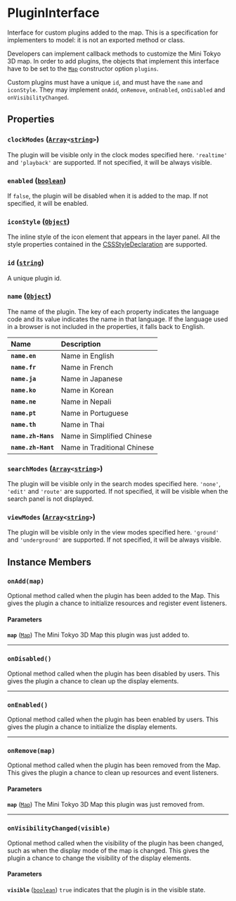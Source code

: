 # PluginInterface

Interface for custom plugins added to the map. This is a specification for implementers to model: it is not an exported method or class.

Developers can implement callback methods to customize the Mini Tokyo 3D map. In order to add plugins, the objects that implement this interface have to be set to the [`Map`](./map.md) constructor option `plugins`.

Custom plugins must have a unique `id`, and must have the `name` and `iconStyle`. They may implement `onAdd`, `onRemove`, `onEnabled`, `onDisabled` and `onVisibilityChanged`.

## Properties

### **`clockModes`** ([`Array`](https://developer.mozilla.org/docs/Web/JavaScript/Reference/Global_Objects/Array)`<`[`string`](https://developer.mozilla.org/docs/Web/JavaScript/Reference/Global_Objects/String)`>`)

The plugin will be visible only in the clock modes specified here. `'realtime'` and `'playback'` are supported. If not specified, it will be always visible.

### **`enabled`** ([`boolean`](https://developer.mozilla.org/docs/Web/JavaScript/Reference/Global_Objects/Boolean))

If `false`, the plugin will be disabled when it is added to the map. If not specified, it will be enabled.

### **`iconStyle`** ([`Object`](https://developer.mozilla.org/en-US/docs/Web/API/CSSStyleDeclaration))

The inline style of the icon element that appears in the layer panel. All the style properties contained in the [CSSStyleDeclaration](https://developer.mozilla.org/docs/Web/API/CSSStyleDeclaration) are supported.

### **`id`** ([`string`](https://developer.mozilla.org/docs/Web/JavaScript/Reference/Global_Objects/String))

A unique plugin id.

### **`name`** ([`Object`](https://developer.mozilla.org/docs/Web/JavaScript/Reference/Global_Objects/Object))

The name of the plugin. The key of each property indicates the language code and its value indicates the name in that language. If the language used in a browser is not included in the properties, it falls back to English.

Name | Description
:-- | :--
**`name.en`** | Name in English
**`name.fr`** | Name in French
**`name.ja`** | Name in Japanese
**`name.ko`** | Name in Korean
**`name.ne`** | Name in Nepali
**`name.pt`** | Name in Portuguese
**`name.th`** | Name in Thai
**`name.zh-Hans`** | Name in Simplified Chinese
**`name.zh-Hant`** | Name in Traditional Chinese

### **`searchModes`** ([`Array`](https://developer.mozilla.org/docs/Web/JavaScript/Reference/Global_Objects/Array)`<`[`string`](https://developer.mozilla.org/docs/Web/JavaScript/Reference/Global_Objects/String)`>`)

The plugin will be visible only in the search modes specified here. `'none'`, `'edit'` and `'route'` are supported. If not specified, it will be visible when the search panel is not displayed.

### **`viewModes`** ([`Array`](https://developer.mozilla.org/docs/Web/JavaScript/Reference/Global_Objects/Array)`<`[`string`](https://developer.mozilla.org/docs/Web/JavaScript/Reference/Global_Objects/String)`>`)

The plugin will be visible only in the view modes specified here. `'ground'` and `'underground'` are supported. If not specified, it will be always visible.

## Instance Members

### **`onAdd(map)`**

Optional method called when the plugin has been added to the Map. This gives the plugin a chance to initialize resources and register event listeners.

#### Parameters

**`map`** ([`Map`](./map.md)) The Mini Tokyo 3D Map this plugin was just added to.

---

### **`onDisabled()`**

Optional method called when the plugin has been disabled by users. This gives the plugin a chance to clean up the display elements.

---

### **`onEnabled()`**

Optional method called when the plugin has been enabled by users. This gives the plugin a chance to initialize the display elements.

---

### **`onRemove(map)`**

Optional method called when the plugin has been removed from the Map. This gives the plugin a chance to clean up resources and event listeners.

#### Parameters

**`map`** ([`Map`](./map.md)) The Mini Tokyo 3D Map this plugin was just removed from.

---

### **`onVisibilityChanged(visible)`**

Optional method called when the visibility of the plugin has been changed, such as when the display mode of the map is changed. This gives the plugin a chance to change the visibility of the display elements.

#### Parameters

**`visible`** ([`boolean`](https://developer.mozilla.org/docs/Web/JavaScript/Reference/Global_Objects/Boolean)) `true` indicates that the plugin is in the visible state.
